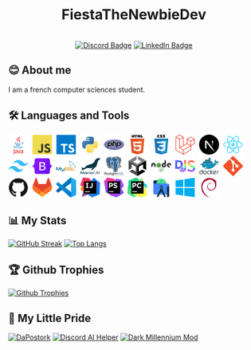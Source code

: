 <h1 align="center">FiestaTheNewbieDev</h1>

<div align="center">
 <img src="https://komarev.com/ghpvc/?username=FiestaTheNewbieDev&style=flat-square&color=blue" alt="">
</div>

<div align="center">
 <a href="https://www.discordapp.com/users/277877831302643713"><img src="https://img.shields.io/badge/Discord-7289da?style=for-the-badge&logo=discord&logoColor=white" alt="Discord Badge"></a>
 <a href="https://www.linkedin.com/in/clement-fossorier"><img src="https://img.shields.io/badge/LinkedIn-blue?style=for-the-badge&logo=linkedin&logoColor=white" alt="LinkedIn Badge"></a>
</div>

## 😊 About me

I am a french computer sciences student.

## 🛠️ Languages and Tools

<img src="https://github.com/devicons/devicon/blob/master/icons/java/java-original-wordmark.svg" title="Java" alt="Java" width="40" height="40"/>&nbsp;
<img src="https://github.com/devicons/devicon/blob/master/icons/javascript/javascript-original.svg" title="JavaScript" alt="JavaScript" width="40" height="40"/>&nbsp;
<img src="https://github.com/devicons/devicon/blob/master/icons/typescript/typescript-original.svg" title="TypeScript" alt="TypeScript" width="40" height="40"/>&nbsp;
<img src="https://github.com/devicons/devicon/blob/master/icons/python/python-original.svg" title="Python" alt="Python" width="40" height="40"/>&nbsp;
<img src="https://github.com/devicons/devicon/blob/master/icons/php/php-original.svg" title="PHP" alt="PHP" width="40" height="40"/>&nbsp;
<img src="https://github.com/devicons/devicon/blob/master/icons/html5/html5-original-wordmark.svg" title="HTML5" alt="HTML" width="40" height="40"/>&nbsp;
<img src="https://github.com/devicons/devicon/blob/master/icons/css3/css3-original-wordmark.svg"  title="CSS3" alt="CSS" width="40" height="40"/>&nbsp;
<img src="https://github.com/devicons/devicon/blob/master/icons/laravel/laravel-original.svg" title="Laravel" alt="Laravel" width="40" height="40"/>&nbsp;
<img src="https://github.com/devicons/devicon/blob/master/icons/nextjs/nextjs-original.svg" title="Next.js" alt="Next.js" width="40" height="40" />&nbsp;
<img src="https://github.com/devicons/devicon/blob/master/icons/react/react-original.svg" title="" alt="React" width="40" height="40" />&nbsp;
<img src="https://github.com/devicons/devicon/blob/master/icons/tailwindcss/tailwindcss-original.svg" title="Tailwind CSS" alt="Tailwind CSS" width="40" height="40" />&nbsp;
<img src="https://github.com/devicons/devicon/blob/master/icons/bootstrap/bootstrap-original.svg" title="Bootstrap" alt="Bootstrap" width="40" height="40"/>&nbsp;
<img src="https://github.com/devicons/devicon/blob/master/icons/mysql/mysql-original-wordmark.svg" title="MySQL"  alt="MySQL" width="40" height="40"/>&nbsp;
<img src="https://github.com/devicons/devicon/blob/master/icons/mariadb/mariadb-original-wordmark.svg" title="MariaDB"  alt="MariaDB" width="40" height="40"/>&nbsp;
<img src="https://github.com/devicons/devicon/blob/master/icons/postgresql/postgresql-original-wordmark.svg" title="PostgreSQL" alt="PostgreSQL" width="40" height="40" />&nbsp;
<img src="https://github.com/devicons/devicon/blob/master/icons/unity/unity-original.svg" title="Unity" alt="Unity" width="40" height="40"/>&nbsp;
<img src="https://github.com/devicons/devicon/blob/master/icons/nodejs/nodejs-original-wordmark.svg" title="Node.js" alt="Node.js" width="40" height="40"/>&nbsp;
<img src="https://github.com/devicons/devicon/blob/master/icons/discordjs/discordjs-original.svg" title="discord.js" alt="discord.js" width="40" height="40"/>&nbsp;
<img src="https://github.com/devicons/devicon/blob/master/icons/docker/docker-original-wordmark.svg" title="Docker" alt="Docker" width="40" height="40" />&nbsp;
<img src="https://github.com/devicons/devicon/blob/master/icons/git/git-original.svg" title="Git" alt="Git" width="40" height="40"/>&nbsp;
<img src="https://github.com/devicons/devicon/blob/master/icons/github/github-original.svg" title="Github" alt="Github" width="40" height="40"/>&nbsp;
<img src="https://github.com/devicons/devicon/blob/master/icons/gitlab/gitlab-original.svg" title="GitLab" alt="GitLab" width="40" height="40" />&nbsp;
<img src="https://github.com/devicons/devicon/blob/master/icons/vscode/vscode-original.svg" title="Visual Studio Code" alt="Visual Studio Code" width="40" height="40"/>&nbsp;
<img src="icons/intellij_idea.svg" title="IntelliJ IDEA" alt="IntelliJ IDEA" width="40" height="40"/>&nbsp;
<img src="icons/php_storm.svg" title="PhpStorm" alt="PhpStorm" width="40" height="40"/>&nbsp;
<img src="icons/pycharm.svg" title="PyCharm" alt="PyCharm" width="40" height="40"/>&nbsp;
<img src="https://github.com/devicons/devicon/blob/master/icons/androidstudio/androidstudio-original.svg" title="Android Studio" alt="Android Studio" width="40" height="40"/>&nbsp;
<img src="https://github.com/devicons/devicon/blob/master/icons/windows8/windows8-original.svg" title="Windows" alt="Windows" width="40" height="40"/>&nbsp;
<img src="https://github.com/devicons/devicon/blob/master/icons/debian/debian-original.svg" title="Debian" alt="Debian" width="40" height="40"/>&nbsp;

## 📊 My Stats

[![GitHub Streak](http://github-readme-streak-stats.herokuapp.com?user=FiestaTheNewbieDev)](https://git.io/streak-stats)
[![Top Langs](https://github-readme-stats.vercel.app/api/top-langs/?username=FiestaTheNewbieDev&layout=compact)](https://github.com/anuraghazra/github-readme-stats)

## 🏆 Github Trophies

[![Github Trophies](https://github-profile-trophy.vercel.app/?username=FiestaTheNewbieDev)](https://github.com/ryo-ma/github-profile-trophy)

## 🤩 My Little Pride

[![DaPostork](https://github-readme-stats.vercel.app/api/pin/?username=FiestaTheNewbieDev&repo=da-postork)](https://github.com/FiestaTheNewbieDev/da-postork)
[![Discord AI Helper](https://github-readme-stats.vercel.app/api/pin/?username=FiestaTheNewbieDev&repo=discord-ai-helper-old)](https://github.com/FiestaTheNewbieDev/discord-ai-helper-old)
[![Dark Millennium Mod](https://github-readme-stats.vercel.app/api/pin/?username=FiestaTheNewbieDev&repo=dark-millennium-mod)](https://github.com/FiestaTheNewbieDev/dark-millennium-mod)
